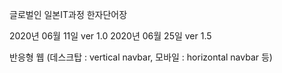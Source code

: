  글로벌인 일본IT과정 한자단어장

 2020년 06월 11일 ver 1.0
 2020년 06월 25일 ver 1.5

 반응형 웹 (데스크탑 : vertical navbar, 모바일 : horizontal navbar 등)